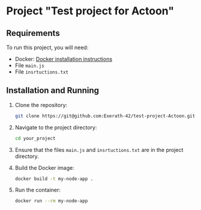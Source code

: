 # Project "Test project for Actoon"

## Requirements

To run this project, you will need:

- Docker: [Docker installation instructions](https://docs.docker.com/get-docker/)
- File `main.js`
- File `insrtuctions.txt`

## Installation and Running

1. Clone the repository:

   ```bash
   git clone https://git@github.com:Exerath-42/test-project-Actoon.git
   ```

2. Navigate to the project directory:

   ```bash
   cd your_project
   ```

3. Ensure that the files `main.js` and `insrtuctions.txt` are in the project directory.

4. Build the Docker image:

   ```bash
   docker build -t my-node-app .
   ```

5. Run the container:

   ```bash
   docker run --rm my-node-app
   ```
